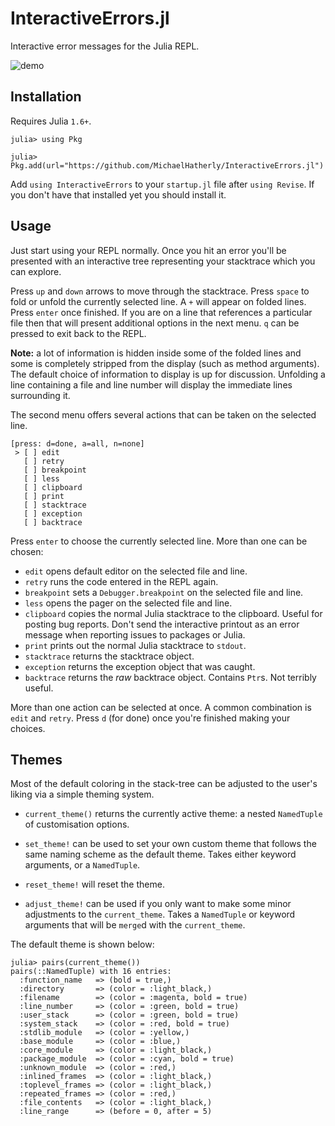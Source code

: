 # InteractiveErrors.jl

Interactive error messages for the Julia REPL.

![demo](https://user-images.githubusercontent.com/6144086/113480599-fc0d6280-948c-11eb-9dd2-19fa3a85ff59.gif)

## Installation

Requires Julia `1.6+`.

```
julia> using Pkg

julia> Pkg.add(url="https://github.com/MichaelHatherly/InteractiveErrors.jl")
```

Add `using InteractiveErrors` to your `startup.jl` file after `using Revise`.
If you don't have that installed yet you should install it.

## Usage

Just start using your REPL normally. Once you hit an error you'll be presented
with an interactive tree representing your stacktrace which you can explore.

Press `up` and `down` arrows to move through the stacktrace. Press `space` to
fold or unfold the currently selected line. A `+` will appear on folded lines.
Press `enter` once finished. If you are on a line that references a particular
file then that will present additional options in the next menu. `q` can be
pressed to exit back to the REPL.

**Note:** a lot of information is hidden inside some of the folded lines and
some is completely stripped from the display (such as method arguments). The
default choice of information to display is up for discussion. Unfolding a
line containing a file and line number will display the immediate lines
surrounding it.

The second menu offers several actions that can be taken on the selected line.

```
[press: d=done, a=all, n=none]
 > [ ] edit
   [ ] retry
   [ ] breakpoint
   [ ] less
   [ ] clipboard
   [ ] print
   [ ] stacktrace
   [ ] exception
   [ ] backtrace
```

Press `enter` to choose the currently selected line. More than one can be chosen:

  - `edit` opens default editor on the selected file and line.
  - `retry` runs the code entered in the REPL again.
  - `breakpoint` sets a `Debugger.breakpoint` on the selected file and line.
  - `less` opens the pager on the selected file and line.
  - `clipboard` copies the normal Julia stacktrace to the clipboard. Useful for
    posting bug reports. Don't send the interactive printout as an error
    message when reporting issues to packages or Julia.
  - `print` prints out the normal Julia stacktrace to `stdout`.
  - `stacktrace` returns the stacktrace object.
  - `exception` returns the exception object that was caught.
  - `backtrace` returns the *raw* backtrace object. Contains `Ptr`s. Not
    terribly useful.

More than one action can be selected at once. A common combination is `edit`
and `retry`. Press `d` (for done) once you're finished making your choices.

## Themes

Most of the default coloring in the stack-tree can be adjusted to the user's
liking via a simple theming system.

  - `current_theme()` returns the currently active theme: a nested `NamedTuple`
    of customisation options.

  - `set_theme!` can be used to set your own custom theme that follows the same
    naming scheme as the default theme. Takes either keyword arguments, or a
    `NamedTuple`.

  - `reset_theme!` will reset the theme.

  - `adjust_theme!` can be used if you only want to make some minor adjustments
    to the `current_theme`. Takes a `NamedTuple` or keyword arguments that will
    be `merge`d with the `current_theme`.

The default theme is shown below:

```
julia> pairs(current_theme())
pairs(::NamedTuple) with 16 entries:
  :function_name   => (bold = true,)
  :directory       => (color = :light_black,)
  :filename        => (color = :magenta, bold = true)
  :line_number     => (color = :green, bold = true)
  :user_stack      => (color = :green, bold = true)
  :system_stack    => (color = :red, bold = true)
  :stdlib_module   => (color = :yellow,)
  :base_module     => (color = :blue,)
  :core_module     => (color = :light_black,)
  :package_module  => (color = :cyan, bold = true)
  :unknown_module  => (color = :red,)
  :inlined_frames  => (color = :light_black,)
  :toplevel_frames => (color = :light_black,)
  :repeated_frames => (color = :red,)
  :file_contents   => (color = :light_black,)
  :line_range      => (before = 0, after = 5)
```
